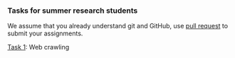 ### Tasks for summer research students

We assume that you already understand git and GitHub, use
[pull request](https://www.digitalocean.com/community/tutorials/how-to-create-a-pull-request-on-github)
to submit your assignments.

[Task 1](./Task_Crawl): Web crawling